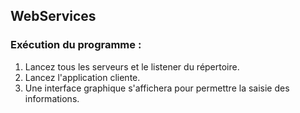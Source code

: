 ## WebServices

### Exécution du programme :

1. Lancez tous les serveurs et le listener du répertoire.
2. Lancez l'application cliente.
3. Une interface graphique s'affichera pour permettre la saisie des informations. 
